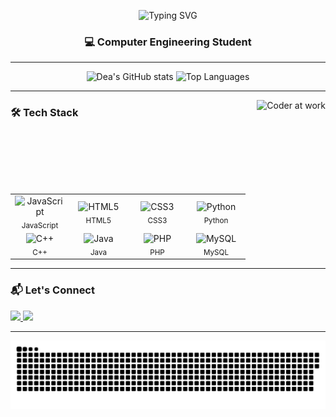 <p align="center">
  <img src="https://readme-typing-svg.demolab.com?font=Fira+Code&pause=1000&color=FFB6C1&center=true&vCenter=true&width=435&lines=Hi+!+I'm+Dea+Xhavara+!;A+Computer+Engineering+Student+:);Welcome+to+my+GitHub!" alt="Typing SVG" />
</p>

<h3 align="center">💻 Computer Engineering Student </h3>

---

<div align="center">
  <img src="https://github-readme-stats.vercel.app/api?username=DeaXhavara&show_icons=true&include_all_commits=true&count_private=true&theme=dracula&hide_border=false" height="150" alt="Dea's GitHub stats" />
  <img src="https://github-readme-stats.vercel.app/api/top-langs?username=DeaXhavara&layout=compact&langs_count=6&theme=dracula&hide_border=false" height="150" alt="Top Languages" />
</div>

---

<img align="right" height="150" src="https://media3.giphy.com/media/YgCpwmlgoJxbDTVdzy/giphy.gif" alt="Coder at work" />


### 🛠️ Tech Stack

<div align="center">
  <table>
    <tr>
      <td align="center" width="80">
        <img src="https://cdn.jsdelivr.net/gh/devicons/devicon/icons/javascript/javascript-original.svg" height="40" alt="JavaScript" /><br/>
        <sub>JavaScript</sub>
      </td>
      <td align="center" width="80">
        <img src="https://cdn.jsdelivr.net/gh/devicons/devicon/icons/html5/html5-original.svg" height="40" alt="HTML5" /><br/>
        <sub>HTML5</sub>
      </td>
      <td align="center" width="80">
        <img src="https://cdn.jsdelivr.net/gh/devicons/devicon/icons/css3/css3-original.svg" height="40" alt="CSS3" /><br/>
        <sub>CSS3</sub>
      </td>
      <td align="center" width="80">
        <img src="https://cdn.jsdelivr.net/gh/devicons/devicon/icons/python/python-original.svg" height="40" alt="Python" /><br/>
        <sub>Python</sub>
      </td>
    </tr>
    <tr>
      <td align="center" width="80">
        <img src="https://cdn.jsdelivr.net/gh/devicons/devicon/icons/cplusplus/cplusplus-original.svg" height="40" alt="C++" /><br/>
        <sub>C++</sub>
      </td>
      <td align="center" width="80">
        <img src="https://cdn.jsdelivr.net/gh/devicons/devicon/icons/java/java-original.svg" height="40" alt="Java" /><br/>
        <sub>Java</sub>
      </td>
      <td align="center" width="80">
        <img src="https://cdn.jsdelivr.net/gh/devicons/devicon/icons/php/php-original.svg" height="40" alt="PHP" /><br/>
        <sub>PHP</sub>
      </td>
      <td align="center" width="80">
        <img src="https://cdn.jsdelivr.net/gh/devicons/devicon/icons/mysql/mysql-original.svg" height="40" alt="MySQL" /><br/>
        <sub>MySQL</sub>
      </td>
    </tr>
    <!-- Add more rows below if needed -->
  </table>
</div>

---

### 📬 Let's Connect

<div align="left">
  <a href="mailto:deaxhavara@gmail.com" target="_blank">
    <img src="https://img.shields.io/static/v1?message=Gmail&logo=gmail&label=deaxhavara@gmail.com&color=D14836&logoColor=white&style=for-the-badge" height="35" />
  </a>
  <a href="https://www.linkedin.com/in/deaxhavara/" target="_blank">
    <img src="https://img.shields.io/static/v1?message=LinkedIn&logo=linkedin&label=Dea%20Xhavara&color=0077B5&logoColor=white&style=for-the-badge" height="35" />
  </a>
</div>

---

<p align="center">
  <img src="https://raw.githubusercontent.com/DeaXhavara/DeaXhavara/output/snake.svg" alt="Snake animation" />
</p>
